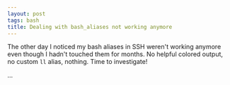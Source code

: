 ```yaml
---
layout: post
tags: bash
title: Dealing with bash_aliases not working anymore
---
```


The other day I noticed my bash aliases in SSH weren't working anymore even though I hadn't touched them for months. No helpful colored output, no custom `ll` alias, nothing. Time to investigate!

...